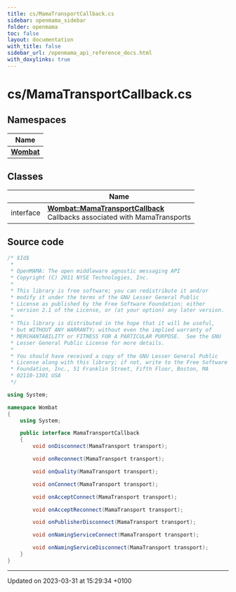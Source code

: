 ```yaml
---
title: cs/MamaTransportCallback.cs
sidebar: openmama_sidebar
folder: openmama
toc: false
layout: documentation
with_title: false
sidebar_url: /openmama_api_reference_docs.html
with_doxylinks: true
---
```


# cs/MamaTransportCallback.cs



## Namespaces

| Name           |
| -------------- |
| **[Wombat](namespaceWombat.html)**  |

## Classes

|                | Name           |
| -------------- | -------------- |
| interface | **[Wombat::MamaTransportCallback](interfaceWombat_1_1MamaTransportCallback.html)** <br>Callbacks associated with MamaTransports  |




## Source code

```csharp
/* $Id$
 *
 * OpenMAMA: The open middleware agnostic messaging API
 * Copyright (C) 2011 NYSE Technologies, Inc.
 *
 * This library is free software; you can redistribute it and/or
 * modify it under the terms of the GNU Lesser General Public
 * License as published by the Free Software Foundation; either
 * version 2.1 of the License, or (at your option) any later version.
 *
 * This library is distributed in the hope that it will be useful,
 * but WITHOUT ANY WARRANTY; without even the implied warranty of
 * MERCHANTABILITY or FITNESS FOR A PARTICULAR PURPOSE.  See the GNU
 * Lesser General Public License for more details.
 *
 * You should have received a copy of the GNU Lesser General Public
 * License along with this library; if not, write to the Free Software
 * Foundation, Inc., 51 Franklin Street, Fifth Floor, Boston, MA
 * 02110-1301 USA
 */

using System;

namespace Wombat
{
    using System;

    public interface MamaTransportCallback
    {
        void onDisconnect(MamaTransport transport);

        void onReconnect(MamaTransport transport);

        void onQuality(MamaTransport transport);

        void onConnect(MamaTransport transport);

        void onAcceptConnect(MamaTransport transport);

        void onAcceptReconnect(MamaTransport transport);

        void onPublisherDisconnect(MamaTransport transport);

        void onNamingServiceConnect(MamaTransport transport);

        void onNamingServiceDisconnect(MamaTransport transport);
    }
}
```


-------------------------------

Updated on 2023-03-31 at 15:29:34 +0100
